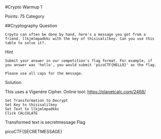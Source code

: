 #Crypto Warmup 1

Points: 75
Category

##Cryptography
Question

    Crpyto can often be done by hand, here's a message you got from a friend, llkjmlmpadkkc with the key of thisisalilkey. Can you use this table to solve it?.

Hint

    Submit your answer in our competition's flag format. For example, if you answer was 'hello', you would submit 'picoCTF{HELLO}' as the flag.

    Please use all caps for the message.

Solution

This uses a Vigenère Cipher. Online tool: https://planetcalc.com/2468/

    Set Transformation to Decrypt
    Set Key to thisisalilkey
    Set Text to llkjmlmpadkkc
    Click CALCULATE

Transformed text is secretmessage
Flag

picoCTF{SECRETMESSAGE}
